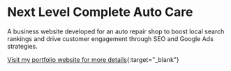 # Next Level Complete Auto Care

A business website developed for an auto repair shop to boost local search rankings and drive customer engagement through SEO and Google Ads strategies.

[Visit my portfolio website for more details](https://jonghwikim.com/next-level-complete-auto-care){:target="_blank"}
